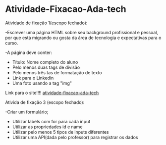 # Atividade-Fixacao-Ada-tech
Atividade de fixação 1(escopo fechado):

-Escrever uma página HTML sobre seu background profissional e pessoal, por que está migrando ou gosta da área de tecnologia e expectativas para o curso.

-A página deve conter:
  <ul>
    <li>Título: Nome completo do aluno</li>
    <li>Pelo menos duas tags de divisão</li>
    <li>Pelo menos três tas de formatação de texto</li>
    <li>Link para o Linkedin</li>
    <li>Uma foto usando a tag "img"</li>
  </ul>

Link para o site!!!!
<a href="https://atividade-fixacao-ada-tech.vercel.app/">atividade-fixacao-ada-tech</a>

Ativida de fixação 3 (escopo fechado):

-Criar um formulário;
  <ul>
    <li>Utilizar labels com for para cada input</li>
    <li>Utilizar as propriedades id e name</li>
    <li>Utilizar pelo menos 5 tipos de inputs diferentes</li>
    <li>Utilizar uma API(dada pelo professor) para registrar os dados</li>
  </ul>


